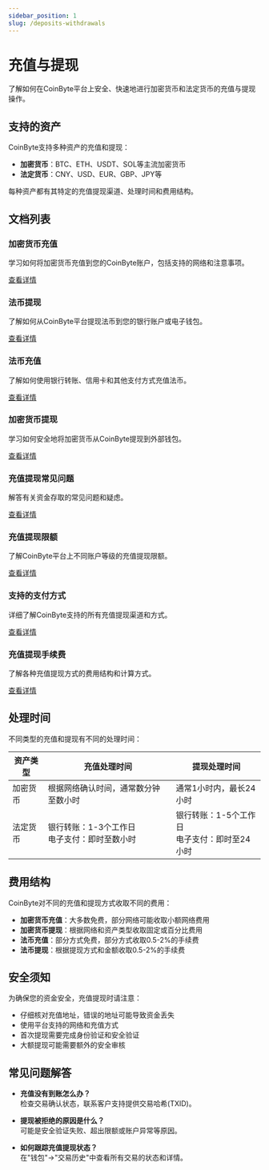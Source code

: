 ```yaml
---
sidebar_position: 1
slug: /deposits-withdrawals
---
```


# 充值与提现

了解如何在CoinByte平台上安全、快速地进行加密货币和法定货币的充值与提现操作。

## 支持的资产

CoinByte支持多种资产的充值和提现：

- **加密货币**：BTC、ETH、USDT、SOL等主流加密货币
- **法定货币**：CNY、USD、EUR、GBP、JPY等

每种资产都有其特定的充值提现渠道、处理时间和费用结构。

## 文档列表

<div className="row category-list">
    <div className="col col--4 margin-bottom--lg">
        <div className="card">
            <div className="card__body">
                <h3>加密货币充值</h3>
                <p>学习如何将加密货币充值到您的CoinByte账户，包括支持的网络和注意事项。</p>
            </div>
            <div className="card__footer">
                <a className="button button--primary button--block" href="/helpcenter/docs/deposits-withdrawals/crypto-deposits">查看详情</a>
            </div>
        </div>
    </div>
    <div className="col col--4 margin-bottom--lg">
        <div className="card">
            <div className="card__body">
                <h3>法币提现</h3>
                <p>了解如何从CoinByte平台提现法币到您的银行账户或电子钱包。</p>
            </div>
            <div className="card__footer">
                <a className="button button--primary button--block" href="/helpcenter/docs/deposits-withdrawals/fiat-withdrawals">查看详情</a>
            </div>
        </div>
    </div>
    <div className="col col--4 margin-bottom--lg">
        <div className="card">
            <div className="card__body">
                <h3>法币充值</h3>
                <p>了解如何使用银行转账、信用卡和其他支付方式充值法币。</p>
            </div>
            <div className="card__footer">
                <a className="button button--primary button--block" href="#">查看详情</a>
            </div>
        </div>
    </div>
    <div className="col col--4 margin-bottom--lg">
        <div className="card">
            <div className="card__body">
                <h3>加密货币提现</h3>
                <p>学习如何安全地将加密货币从CoinByte提现到外部钱包。</p>
            </div>
            <div className="card__footer">
                <a className="button button--primary button--block" href="#">查看详情</a>
            </div>
        </div>
    </div>
    <div className="col col--4 margin-bottom--lg">
        <div className="card">
            <div className="card__body">
                <h3>充值提现常见问题</h3>
                <p>解答有关资金存取的常见问题和疑虑。</p>
            </div>
            <div className="card__footer">
                <a className="button button--primary button--block" href="#">查看详情</a>
            </div>
        </div>
    </div>
    <div className="col col--4 margin-bottom--lg">
        <div className="card">
            <div className="card__body">
                <h3>充值提现限额</h3>
                <p>了解CoinByte平台上不同账户等级的充值提现限额。</p>
            </div>
            <div className="card__footer">
                <a className="button button--primary button--block" href="#">查看详情</a>
            </div>
        </div>
    </div>
    <div className="col col--4 margin-bottom--lg">
        <div className="card">
            <div className="card__body">
                <h3>支持的支付方式</h3>
                <p>详细了解CoinByte支持的所有充值提现渠道和方式。</p>
            </div>
            <div className="card__footer">
                <a className="button button--primary button--block" href="#">查看详情</a>
            </div>
        </div>
    </div>
    <div className="col col--4 margin-bottom--lg">
        <div className="card">
            <div className="card__body">
                <h3>充值提现手续费</h3>
                <p>了解各种充值提现方式的费用结构和计算方式。</p>
            </div>
            <div className="card__footer">
                <a className="button button--primary button--block" href="#">查看详情</a>
            </div>
        </div>
    </div>
</div>

## 处理时间

不同类型的充值和提现有不同的处理时间：

| 资产类型 | 充值处理时间 | 提现处理时间 |
|---------|------------|------------|
| 加密货币 | 根据网络确认时间，通常数分钟至数小时 | 通常1小时内，最长24小时 |
| 法定货币 | 银行转账：1-3个工作日<br/>电子支付：即时至数小时 | 银行转账：1-5个工作日<br/>电子支付：即时至24小时 |

## 费用结构

CoinByte对不同的充值和提现方式收取不同的费用：

- **加密货币充值**：大多数免费，部分网络可能收取小额网络费用
- **加密货币提现**：根据网络和资产类型收取固定或百分比费用
- **法币充值**：部分方式免费，部分方式收取0.5-2%的手续费
- **法币提现**：根据提现方式和金额收取0.5-2%的手续费

## 安全须知

为确保您的资金安全，充值提现时请注意：

- 仔细核对充值地址，错误的地址可能导致资金丢失
- 使用平台支持的网络和充值方式
- 首次提现需要完成身份验证和安全验证
- 大额提现可能需要额外的安全审核

## 常见问题解答

- **充值没有到账怎么办？**<br/>检查交易确认状态，联系客户支持提供交易哈希(TXID)。
  
- **提现被拒绝的原因是什么？**<br/>可能是安全验证失败、超出限额或账户异常等原因。
  
- **如何跟踪充值提现状态？**<br/>在"钱包"->"交易历史"中查看所有交易的状态和详情。 